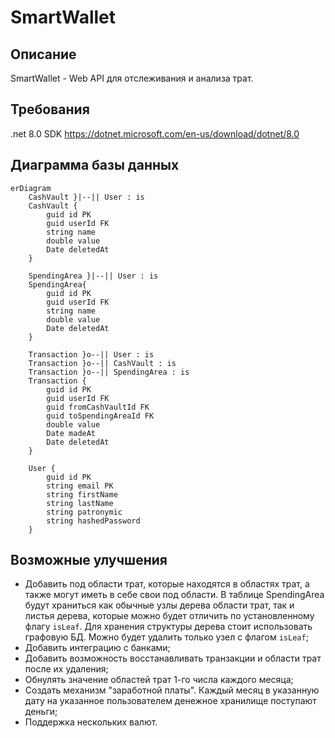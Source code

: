 # SmartWallet
## Описание
SmartWallet - Web API для отслеживания и анализа трат.
## Требования
.net 8.0 SDK https://dotnet.microsoft.com/en-us/download/dotnet/8.0
## Диаграмма базы данных
```mermaid
erDiagram
    CashVault }|--|| User : is
    CashVault {
        guid id PK
        guid userId FK
        string name
        double value
        Date deletedAt
    }

    SpendingArea }|--|| User : is
    SpendingArea{
        guid id PK
        guid userId FK
        string name
        double value
        Date deletedAt
    }

    Transaction }o--|| User : is
    Transaction }o--|| CashVault : is
    Transaction }o--|| SpendingArea : is
    Transaction {
        guid id PK
        guid userId FK
        guid fromCashVaultId FK
        guid toSpendingAreaId FK
        double value
        Date madeAt
        Date deletedAt
    }

    User {
        guid id PK
        string email PK
        string firstName
        string lastName
        string patronymic
        string hashedPassword
    }
```
## Возможные улучшения
 - Добавить под области трат, которые находятся в областях трат, а также могут иметь в себе свои под области. В таблице SpendingArea будут храниться как обычные узлы дерева области трат, так и листья дерева, которые можно будет отличить по установленному флагу `isLeaf`. Для хранения структуры дерева стоит использовать графовую БД. Можно будет удалить только узел с флагом `isLeaf`;
 - Добавить интеграцию с банками;
 - Добавить возможность восстанавливать транзакции и области трат после их удаления;
 - Обнулять значение областей трат 1-го числа каждого месяца;
 - Создать механизм "заработной платы". Каждый месяц в указанную дату на указанное пользователем денежное хранилище поступают деньги;
 - Поддержка нескольких валют.